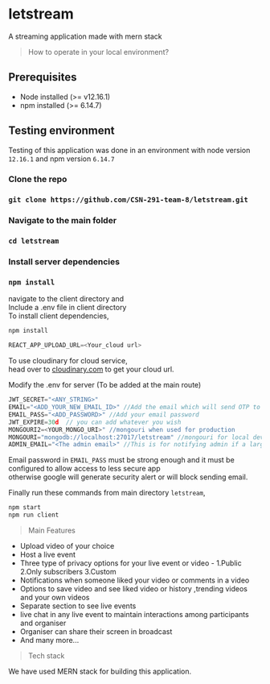 # letstream
A streaming application made with mern stack

> How to operate in your local environment?

## Prerequisites

* Node installed (>= v12.16.1)
* npm installed (>= 6.14.7)

## Testing environment

Testing of this application was done in an environment with node version `12.16.1` and npm version `6.14.7`

### Clone the repo

### `git clone https://github.com/CSN-291-team-8/letstream.git`

### Navigate to the main folder

### `cd letstream` 

### Install server dependencies

### `npm install`

navigate to the client directory and <br/>
Include a .env file in client directory<br/>
To install client dependencies,

```bash
npm install
```

```javascript
REACT_APP_UPLOAD_URL=<Your_cloud url>
```
To use cloudinary for cloud service,<br/>
head over to [cloudinary.com](https://cloudinary.com) to get your cloud url.

Modify the .env for server (To be added at the main route)

```javascript
JWT_SECRET="<ANY_STRING>"
EMAIL="<ADD_YOUR_NEW_EMAIL_ID>" //Add the email which will send OTP to other email
EMAIL_PASS="<ADD_PASSWORD>" //Add your email password
JWT_EXPIRE=30d  // you can add whatever you wish
MONGOURI2=<YOUR_MONGO_URI>" //mongouri when used for production
MONGOURI="mongodb://localhost:27017/letstream" //mongouri for local development
ADMIN_EMAIL="<The admin email>" //This is for notifying admin if a large number of users are reporting a video
```
Email password in `EMAIL_PASS` must be strong enough and it must be configured to allow access to less secure app<br/>
otherwise google will generate security alert or will block sending email.

Finally run these commands from main directory `letstream`,

```bash
npm start
npm run client
```

> Main Features

* Upload video of your choice
* Host a live event
* Three type of privacy options for your live event or video - 1.Public 2.Only subscribers 3.Custom 
* Notifications when someone liked your video or comments in a video
* Options to save video and see liked video or history ,trending videos and your own videos
* Separate section to see live events
* live chat in any live event to maintain interactions among participants and organiser
* Organiser can share their screen in broadcast 
* And many more...

> Tech stack

We have used MERN stack for building this application.








